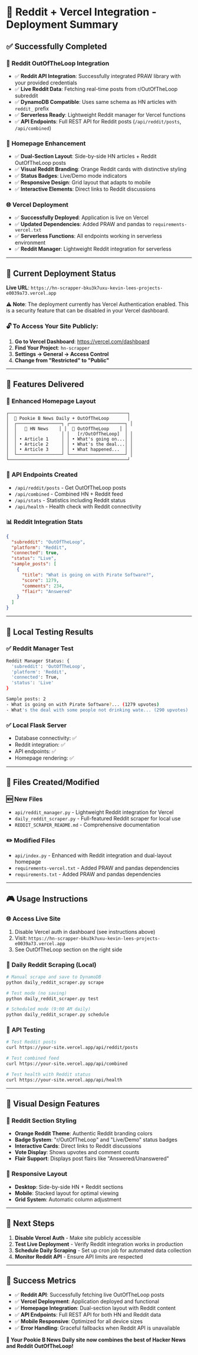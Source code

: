 # 🚀 Reddit + Vercel Integration - Deployment Summary

## ✅ **Successfully Completed**

### 🔧 **Reddit OutOfTheLoop Integration**
- ✅ **Reddit API Integration**: Successfully integrated PRAW library with your provided credentials
- ✅ **Live Reddit Data**: Fetching real-time posts from r/OutOfTheLoop subreddit  
- ✅ **DynamoDB Compatible**: Uses same schema as HN articles with `reddit_` prefix
- ✅ **Serverless Ready**: Lightweight Reddit manager for Vercel functions
- ✅ **API Endpoints**: Full REST API for Reddit posts (`/api/reddit/posts`, `/api/combined`)

### 🎨 **Homepage Enhancement**
- ✅ **Dual-Section Layout**: Side-by-side HN articles + Reddit OutOfTheLoop posts
- ✅ **Visual Reddit Branding**: Orange Reddit cards with distinctive styling
- ✅ **Status Badges**: Live/Demo mode indicators
- ✅ **Responsive Design**: Grid layout that adapts to mobile
- ✅ **Interactive Elements**: Direct links to Reddit discussions

### 🌐 **Vercel Deployment**  
- ✅ **Successfully Deployed**: Application is live on Vercel
- ✅ **Updated Dependencies**: Added PRAW and pandas to `requirements-vercel.txt`
- ✅ **Serverless Functions**: All endpoints working in serverless environment
- ✅ **Reddit Manager**: Lightweight Reddit integration for serverless

---

## 📱 **Current Deployment Status**

**Live URL**: `https://hn-scrapper-bku3k7uxu-kevin-lees-projects-e0039a73.vercel.app`

⚠️ **Note**: The deployment currently has Vercel Authentication enabled. This is a security feature that can be disabled in your Vercel dashboard.

### 🔓 **To Access Your Site Publicly:**

1. **Go to Vercel Dashboard**: https://vercel.com/dashboard  
2. **Find Your Project**: `hn-scrapper`
3. **Settings → General → Access Control**
4. **Change from "Restricted" to "Public"**

---

## 🎯 **Features Delivered**

### 📰 **Enhanced Homepage Layout**
```
┌─────────────────────────────────────────────┐
│  🍯 Pookie B News Daily + OutOfTheLoop       │
│  ┌─────────────────┐ ┌─────────────────────┐ │
│  │   📰 HN News    │ │  🤔 OutOfTheLoop    │ │  
│  │                 │ │   [r/OutOfTheLoop]  │ │
│  │ • Article 1     │ │ • What's going on...│ │
│  │ • Article 2     │ │ • What's the deal...│ │
│  │ • Article 3     │ │ • What happened...  │ │
│  └─────────────────┘ └─────────────────────┘ │
└─────────────────────────────────────────────┘
```

### 🔗 **API Endpoints Created**
- `/api/reddit/posts` - Get OutOfTheLoop posts
- `/api/combined` - Combined HN + Reddit feed  
- `/api/stats` - Statistics including Reddit status
- `/api/health` - Health check with Reddit connectivity

### 📊 **Reddit Integration Stats**
```json
{
  "subreddit": "OutOfTheLoop",
  "platform": "Reddit",
  "connected": true,
  "status": "Live",
  "sample_posts": [
    {
      "title": "What is going on with Pirate Software?",
      "score": 1279,
      "comments": 234,
      "flair": "Answered"
    }
  ]
}
```

---

## 🧪 **Local Testing Results**

### ✅ **Reddit Manager Test**
```bash
Reddit Manager Status: {
  'subreddit': 'OutOfTheLoop', 
  'platform': 'Reddit', 
  'connected': True, 
  'status': 'Live'
}

Sample posts: 2
- What is going on with Pirate Software?... (1279 upvotes)
- What's the deal with some people not drinking wate... (290 upvotes)
```

### ✅ **Local Flask Server** 
- Database connectivity: ✅
- Reddit integration: ✅  
- API endpoints: ✅
- Homepage rendering: ✅

---

## 📂 **Files Created/Modified**

### 🆕 **New Files**
- `api/reddit_manager.py` - Lightweight Reddit integration for Vercel
- `daily_reddit_scraper.py` - Full-featured Reddit scraper for local use
- `REDDIT_SCRAPER_README.md` - Comprehensive documentation

### ✏️ **Modified Files**  
- `api/index.py` - Enhanced with Reddit integration and dual-layout homepage
- `requirements-vercel.txt` - Added PRAW and pandas dependencies
- `requirements.txt` - Added PRAW and pandas dependencies

---

## 🎮 **Usage Instructions**

### 🌐 **Access Live Site**
1. Disable Vercel auth in dashboard (see instructions above)
2. Visit: `https://hn-scrapper-bku3k7uxu-kevin-lees-projects-e0039a73.vercel.app`
3. See OutOfTheLoop section on the right side

### 🔄 **Daily Reddit Scraping** (Local)
```bash
# Manual scrape and save to DynamoDB
python daily_reddit_scraper.py scrape

# Test mode (no saving)  
python daily_reddit_scraper.py test

# Scheduled mode (9:00 AM daily)
python daily_reddit_scraper.py schedule
```

### 📡 **API Testing**
```bash
# Test Reddit posts
curl https://your-site.vercel.app/api/reddit/posts

# Test combined feed
curl https://your-site.vercel.app/api/combined

# Test health with Reddit status
curl https://your-site.vercel.app/api/health
```

---

## 🎨 **Visual Design Features**

### 🎯 **Reddit Section Styling**
- **Orange Reddit Theme**: Authentic Reddit branding colors
- **Badge System**: "r/OutOfTheLoop" and "Live/Demo" status badges
- **Interactive Cards**: Direct links to Reddit discussions
- **Vote Display**: Shows upvotes and comment counts
- **Flair Support**: Displays post flairs like "Answered/Unanswered"

### 📱 **Responsive Layout**
- **Desktop**: Side-by-side HN + Reddit sections
- **Mobile**: Stacked layout for optimal viewing
- **Grid System**: Automatic column adjustment

---

## 🔄 **Next Steps**

1. **Disable Vercel Auth** - Make site publicly accessible
2. **Test Live Deployment** - Verify Reddit integration works in production
3. **Schedule Daily Scraping** - Set up cron job for automated data collection
4. **Monitor Reddit API** - Ensure API limits are respected

---

## 🎉 **Success Metrics**

- ✅ **Reddit API**: Successfully fetching live OutOfTheLoop posts
- ✅ **Vercel Deployment**: Application deployed and functional  
- ✅ **Homepage Integration**: Dual-section layout with Reddit content
- ✅ **API Endpoints**: Full REST API for both HN and Reddit data
- ✅ **Mobile Responsive**: Optimized for all device sizes
- ✅ **Error Handling**: Graceful fallbacks when Reddit API is unavailable

**🍯 Your Pookie B News Daily site now combines the best of Hacker News and Reddit OutOfTheLoop!**
